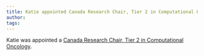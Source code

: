 ```yaml
---
title: Katie appointed Canada Research Chair, Tier 2 in Computational Oncology
author: 
tags:
---
```


Katie was appointed a [Canada Research Chair, Tier 2 in Computational Oncology](https://healthsci.mcmaster.ca/six-health-sciences-faculty-named-canada-research-chairs/). 
